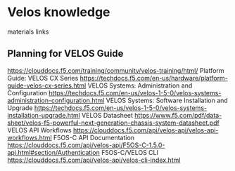 # Velos knowledge 

materials links 
## Planning for VELOS Guide
https://clouddocs.f5.com/training/community/velos-training/html/
Platform Guide: VELOS CX Series
https://techdocs.f5.com/en-us/hardware/platform-guide-velos-cx-series.html
VELOS Systems: Administration and Configuration
https://techdocs.f5.com/en-us/velos-1-5-0/velos-systems-administration-configuration.html
VELOS Systems: Software Installation and Upgrade
https://techdocs.f5.com/en-us/velos-1-5-0/velos-systems-installation-upgrade.html
VELOS Datasheet
https://www.f5.com/pdf/data-sheet/velos-f5-powerful-next-generation-chassis-system-datasheet.pdf
VELOS API Workflows
https://clouddocs.f5.com/api/velos-api/velos-api-workflows.html
F5OS-C API Documentation
https://clouddocs.f5.com/api/velos-api/F5OS-C-1.5.0-api.html#section/Authentication
F5OS-C/VELOS CLI
https://clouddocs.f5.com/api/velos-api/velos-cli-index.html
